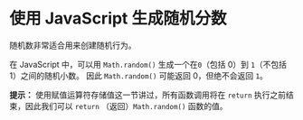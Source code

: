 # 使用 JavaScript 生成随机分数

随机数非常适合用来创建随机行为。

在 JavaScript 中，可以用 `Math.random()` 生成一个在`0`（包括 0）到 `1`（不包括 1）之间的随机小数。 因此 `Math.random()` 可能返回
0，但绝不会返回 `1`。

**提示：** 使用赋值运算符存储值这一节讲过，所有函数调用将在 `return` 执行之前结束，因此我们可以 `return`
（返回）`Math.random()` 函数的值。